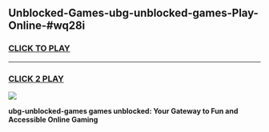 
## Unblocked-Games-ubg-unblocked-games-Play-Online-#wq28i
<h3>
<a href="https://premium.freeplayer.one?title=ubg-unblocked-games&ref=27F">CLICK TO PLAY</a></h3>
<hr>

<h3>
<a href="https://premium.freeplayer.one?title=ubg-unblocked-games&ref=27F">CLICK 2 PLAY</a>
  
</h3>

<a href="https://premium.freeplayer.one?title=ubg-unblocked-games&ref=27F"><img src="https://clearcache.store/games.png"></a>


**ubg-unblocked-games games unblocked: Your Gateway to Fun and Accessible Online Gaming**
